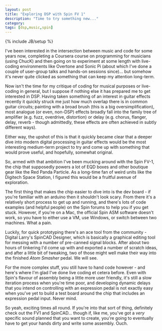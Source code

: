 ```yaml
---
layout: post
title: "Exploring DSP with Spin FV 1"
description: "Time to try something new..."
category: 
tags: [dsp,music,spin]
---
```

{% include JB/setup %}

I've been interested in the intersection between music and code for some years now, completing a Coursera course on programming for musicians (using ChucK) and then going on to experiment at some length with live-coding environments like Overtone and Sonic Pi (about which I've done a couple of user-group talks and hands-on sessions since)... but somehow it's never quite clicked as something that can keep my attention long-term.

Now isn't the time for my critique of coding for musical purposes or live-coding in general, but I suppose if nothing else it has prepared me to get interested in DSP. Having taken something of an interest in guitar effects recently it quickly struck me just how much overlap there is in common guitar circuits; painting with a broad brush (this is a big oversimplification), most analogue (or even, non-DSP) effects broadly fall into the family tree of amplifier (e.g. fuzz, overdrive, distortion) or delay (e.g. chorus, flanger, delay, reverb - though admittedly, these effects are often achieved in subtly different ways).

Either way, the upshot of this is that it quickly became clear that a deeper dive into modern digital processing in guitar effects would be the most interesting medium-term project to try and come up with something that would prove useful, and hopefully, somewhat original.

So, armed with that ambition I've been mucking around with the Spin FV-1, the chip that supposedly powers a lot of EQD boxes and other boutique gear like the Red Panda Particle. As a long-time fan of weird units like the Digitech Space Station, I figured this would be a fruitful avenue of exploration.

The first thing that makes the chip easier to dive into is the dev board - if you're familiar with an arduino then it shouldn't look scary. From there it's a relatively short process to get up and running, and there's lots of code examples (and helpful people) on the Spin forums to help you if you get stuck. However, if you're on a Mac, the official Spin ASM software doesn't work, so you have to either use a VM, use Windows, or switch between two machines. What a pain.

Luckily, for quick prototyping there's an ace tool from the community - Digital Larry's SpinCAD Designer, which is basically a graphical editing tool for messing with a number of pre-canned signal blocks. After about two hours of tinkering I'd come up with and exported a number of scratch ideas, and after a little bit of tweaking, two of those might well make their way into the finished _Atom Smasher_ pedal. We will see. 

For the more complex stuff, you still have to hand code however - and here's where I'm glad I've done live coding et cetera before. Even with Spin's flavour of assembly being a little more user friendly, it's still a slow iteration process when you're time poor, and developing dynamic delays that you intend on controlling with an expression pedal is not exactly easy when you've yet to build a test board around the chip that includes an expression pedal input. Never mind.

So yeah, exciting times all round. If you're into that sort of thing, definitely check out the FV1 and SpinCAD... though if, like me, you've got a _very_ specific sound planned that you want to create, you're going to eventually have to get your hands dirty and write some assembly. Ouch.